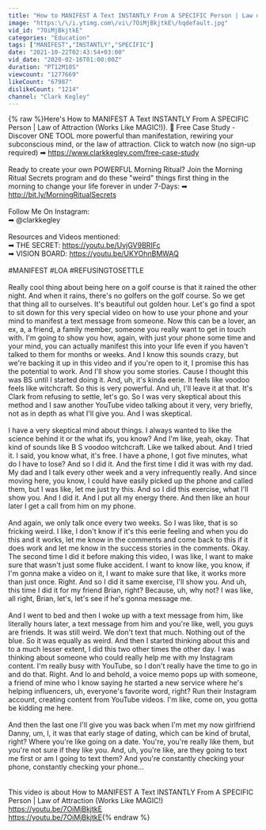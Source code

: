 ```yaml
---
title: "How to MANIFEST A Text INSTANTLY From A SPECIFIC Person | Law of Attraction (Works Like MAGIC!)"
image: "https:\/\/i.ytimg.com\/vi\/7OiMjBkjtkE\/hqdefault.jpg"
vid_id: "7OiMjBkjtkE"
categories: "Education"
tags: ["MANIFEST","INSTANTLY","SPECIFIC"]
date: "2021-10-22T02:43:54+03:00"
vid_date: "2020-02-16T01:00:00Z"
duration: "PT12M10S"
viewcount: "1277669"
likeCount: "67987"
dislikeCount: "1214"
channel: "Clark Kegley"
---
```

{% raw %}Here's How to MANIFEST A Text INSTANTLY From A SPECIFIC Person | Law of Attraction (Works Like MAGIC!)). 🎯 Free Case Study - Discover ONE TOOL more powerful than manifestation, rewiring your subconscious mind, or the law of attraction. Click to watch now (no sign-up required) ➡ <a rel="nofollow" target="blank" href="https://www.clarkkegley.com/free-case-study">https://www.clarkkegley.com/free-case-study</a><br /><br />Ready to create your own POWERFUL Morning Ritual? Join the Morning Ritual Secrets program and do these &quot;weird&quot; things first thing in the morning to change your life forever in under 7-Days:  ➡ <a rel="nofollow" target="blank" href="http://bit.ly/MorningRitualSecrets">http://bit.ly/MorningRitualSecrets</a><br /><br />Follow Me On Instagram: <br />➡ @clarkkegley<br /><br />Resources and Videos mentioned:<br />➡ THE SECRET: <a rel="nofollow" target="blank" href="https://youtu.be/UvjGV9BRIFc">https://youtu.be/UvjGV9BRIFc</a><br />➡ VISION BOARD: <a rel="nofollow" target="blank" href="https://youtu.be/UKYOhnBMWAQ">https://youtu.be/UKYOhnBMWAQ</a><br /><br />#MANIFEST #LOA #REFUSINGTOSETTLE<br /><br />Really cool thing about being here on a golf course is that it rained the other night. And when it rains, there's no golfers on the golf course. So we get that thing all to ourselves. It's beautiful out golden hour. Let's go find a spot to sit down for this very special video on how to use your phone and your mind to manifest a text message from someone. Now this can be a lover, an ex, a, a friend, a family member, someone you really want to get in touch with. I'm going to show you how, again, with just your phone some time and your mind, you can actually manifest this into your life even if you haven't talked to them for months or weeks. And I know this sounds crazy, but we're backing it up in this video and if you're open to it, I promise this has the potential to work. And I'll show you some stories. Cause I thought this was BS until I started doing it. And, uh, it's kinda eerie. It feels like voodoo feels like witchcraft. So this is very powerful. And uh, I'll leave it at that. It's Clark from refusing to settle, let's go. So I was very skeptical about this method and I saw another YouTube video talking about it very, very briefly, not as in depth as what I'll give you. And I was skeptical.<br /><br />I have a very skeptical mind about things. I always wanted to like the science behind it or the what ifs, you know? And I'm like, yeah, okay. That kind of sounds like B S voodoo witchcraft. Like we talked about. And I tried it. I said, you know what, it's free. I have a phone, I got five minutes, what do I have to lose? And so I did it. And the first time I did it was with my dad. My dad and I talk every other week and a very infrequently really. And since moving here, you know, I could have easily picked up the phone and called them, but I was like, let me just try this. And so I did this exercise, what I'll show you. And I did it. And I put all my energy there. And then like an hour later I get a call from him on my phone.<br /><br />And again, we only talk once every two weeks. So I was like, that is so fricking weird. I like, I don't know if it's this eerie feeling and when you do this and it works, let me know in the comments and come back to this if it does work and let me know in the success stories in the comments. Okay. The second time I did it before making this video, I was like, I want to make sure that wasn't just some fluke accident. I want to know like, you know, if I'm gonna make a video on it, I want to make sure that like, it works more than just once. Right. And so I did it same exercise, I'll show you. And uh, this time I did it for my friend Brian, right? Because, uh, why not? I was like, all right, Brian, let's, let's see if he's gonna message me.<br /><br />And I went to bed and then I woke up with a text message from him, like literally hours later, a text message from him and you're like, well, you guys are friends. It was still weird. We don't text that much. Nothing out of the blue. So it was equally as weird. And then I started thinking about this and to a much lesser extent, I did this two other times the other day. I was thinking about someone who could really help me with my Instagram content. I'm really busy with YouTube, so I don't really have the time to go in and do that. Right. And lo and behold, a voice memo pops up with someone, a friend of mine who I know saying he started a new service where he's helping influencers, uh, everyone's favorite word, right? Run their Instagram account, creating content from YouTube videos. I'm like, come on, you gotta be kidding me here.<br /><br />And then the last one I'll give you was back when I'm met my now girlfriend Danny, um, I, it was that early stage of dating, which can be kind of brutal, right? Where you're like going on a date. You're, you're really like them, but you're not sure if they like you. And, uh, you're like, are they going to text me first or am I going to text them? And you're constantly checking your phone, constantly checking your phone...<br /><br /><br />This video is about How to MANIFEST A Text INSTANTLY From A SPECIFIC Person | Law of Attraction (Works Like MAGIC!)<br /><a rel="nofollow" target="blank" href="https://youtu.be/7OiMjBkjtkE">https://youtu.be/7OiMjBkjtkE</a><br /><a rel="nofollow" target="blank" href="https://youtu.be/7OiMjBkjtkE">https://youtu.be/7OiMjBkjtkE</a>{% endraw %}
